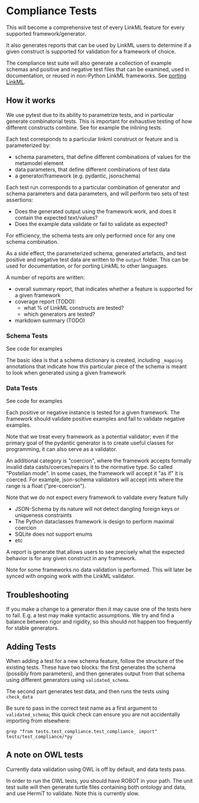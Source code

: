 # Compliance Tests

This will become a comprehensive test of every LinkML feature for every supported framework/generator.

It also generates reports that can be used by LinkML users to determine if a given construct is supported
for validation for a framework of choice.

The compliance test suite will also generate a collection of example schemas and positive and negative
test files that can be examined, used in documentation, or reused in non-Python LinkML frameworks.
See [porting LinkML](https://linkml.io/linkml/howtos/port-linkml.html).

## How it works

We use pytest due to its ability to parametrize tests, and in particular generate combinatorial tests.
This is important for exhaustive testing of how different constructs combine. See for example the inlining
tests.

Each test corresponds to a particular linkml construct or feature and is parameterized by:

- schema parameters, that define different combinations of values for the metamodel element
- data parameters, that define different combinations of test data
- a generator/framework (e.g. pydantic, jsonschema)

Each test run corresponds to a particular combination of generator and schema parameters and data parameters, and will perform
two sets of test assertions:

- Does the generated output using the framework work, and does it contain the expected text/values?
- Does the example data validate or fail to validate as expected?

For efficiency, the schema tests are only performed once for any one schema combination.

As a side effect, the parameterized schema, generated artefacts, and test positive and negative test data
are written to the `output` folder. This can be used for documentation, or for porting LinkML to other
languages.

A number of reports are written:

- overall summary report, that indicates whether a feature is supported for a given framework
- coverage report (TODO):
    - what % of LinkML constructs are tested?
    - which generators are tested?
- markdown summary (TODO)

### Schema Tests

See code for examples

The basic idea is that a schema dictionary is created, including `_mapping` annotations that indicate
how this particular piece of the schema is meant to look when generated using a given framework

### Data Tests

See code for examples

Each positive or negative instance is tested for a given framework. The framework should validate positive
examples and fail to validate negative examples.

Note that we treat every framework as a potential validator; even if the primary goal of the pydantic
generator is to create useful classes for programming, it can also serve as a validator.

An additional category is "coercion", where the framework accepts formally invalid data casts/coerces/repairs
it to the normative type. So called "Postelian mode". In some cases, the framework will accept it "as if" it
is coerced. For example, json-schema validators will accept ints where the range is a float ("pre-coercion").

Note that we do not expect every framework to validate every feature fully

- JSON-Schema by its nature will not detect dangling foreign keys or uniqueness constraints
- The Python dataclasses framework is design to perform maximal coercion
- SQLite does not support enums
- etc

A report is generate that allows users to see precisely what the expected behavior is for any given
construct in any framework.

Note for some frameworks no data validation is performed. This will later be synced with ongoing work
with the LinkML validator.


## Troubleshooting

If you make a change to a generator then it may cause one of the tests here to fail. E.g. a test may
make syntactic assumptions. We try and find a balance between rigor and rigidity, so this should not
happen too frequently for stable generators.

## Adding Tests

When adding a test for a new schema feature, follow the structure of the existing tests.
These have two blocks: the first generates the schema (possibly from parameters), and then
generates output from that schema using different generators using `validated_schema`.

The second part generates test data, and then runs the tests using `check_data`

Be sure to pass in the correct test name as a first argument to `validated_schema`; this quick check
can ensure you are not accidentally importing from elsewhere:

```
grep "from tests.test_compliance.test_compliance_ import" tests/test_compliance/*py
```

## A note on OWL tests

Currently data validation using OWL is off by default, and data tests pass.

In order to run the OWL tests, you should have ROBOT in your path. The unit test
suite will then generate turtle files containing both ontology and data, and
use HermiT to validate. Note this is currently slow.
